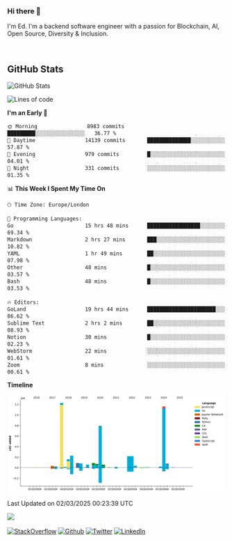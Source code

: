 ### Hi there 👋
 I'm Ed. I'm a backend software engineer with a passion for Blockchain, AI, Open Source, Diversity & Inclusion.

<br />

<h2>GitHub Stats</h2>
<p><img src="https://github-readme-stats.vercel.app/api?username=echarrod&amp;show_icons=true" alt="GitHub Stats"></p>

<!--START_SECTION:waka-->
![Lines of code](https://img.shields.io/badge/From%20Hello%20World%20I%27ve%20Written-4.6%20million%20lines%20of%20code-blue)

**I'm an Early 🐤** 

```text
🌞 Morning                8983 commits        █████████░░░░░░░░░░░░░░░░   36.77 % 
🌆 Daytime                14139 commits       ██████████████░░░░░░░░░░░   57.87 % 
🌃 Evening                979 commits         █░░░░░░░░░░░░░░░░░░░░░░░░   04.01 % 
🌙 Night                  331 commits         ░░░░░░░░░░░░░░░░░░░░░░░░░   01.35 % 
```


📊 **This Week I Spent My Time On** 

```text
🕑︎ Time Zone: Europe/London

💬 Programming Languages: 
Go                       15 hrs 48 mins      █████████████████░░░░░░░░   69.34 % 
Markdown                 2 hrs 27 mins       ███░░░░░░░░░░░░░░░░░░░░░░   10.82 % 
YAML                     1 hr 49 mins        ██░░░░░░░░░░░░░░░░░░░░░░░   07.98 % 
Other                    48 mins             █░░░░░░░░░░░░░░░░░░░░░░░░   03.57 % 
Bash                     48 mins             █░░░░░░░░░░░░░░░░░░░░░░░░   03.53 % 

🔥 Editors: 
GoLand                   19 hrs 44 mins      ██████████████████████░░░   86.62 % 
Sublime Text             2 hrs 2 mins        ██░░░░░░░░░░░░░░░░░░░░░░░   08.93 % 
Notion                   30 mins             █░░░░░░░░░░░░░░░░░░░░░░░░   02.23 % 
WebStorm                 22 mins             ░░░░░░░░░░░░░░░░░░░░░░░░░   01.61 % 
Zoom                     8 mins              ░░░░░░░░░░░░░░░░░░░░░░░░░   00.61 % 
```

**Timeline**

![Lines of Code chart](https://raw.githubusercontent.com/echarrod/echarrod/main/assets/bar_graph.png)


 Last Updated on 02/03/2025 00:23:39 UTC
<!--END_SECTION:waka-->

![](https://komarev.com/ghpvc/?username=echarrod)

<p>
<a href="https://stackoverflow.com/users/1014632/ech" target="_blank"><img alt="StackOverflow" src="https://img.shields.io/badge/-Stackoverflow-FE7A16?style=for-the-badge&logo=stack-overflow&logoColor=white" /></a> 
<a href="https://github.com/echarrod" target="_blank"><img alt="Github" src="https://img.shields.io/badge/GitHub-%2312100E.svg?&style=for-the-badge&logo=Github&logoColor=white" /></a> 
<a href="https://twitter.com/e_harrod" target="_blank"><img alt="Twitter" src="https://img.shields.io/badge/twitter-%231DA1F2.svg?&style=for-the-badge&logo=twitter&logoColor=white" /></a> 
<a href="https://www.linkedin.com/in/ed-harrod" target="_blank"><img alt="LinkedIn" src="https://img.shields.io/badge/linkedin-%230077B5.svg?&style=for-the-badge&logo=linkedin&logoColor=white" /></a>
